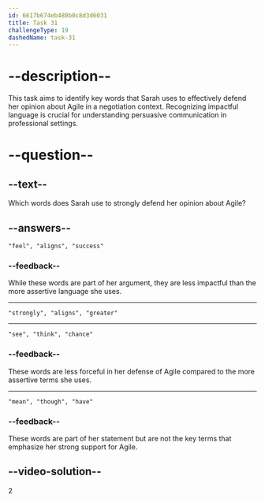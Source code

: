 ```yaml
---
id: 6617b674eb480b0c8d3d6031
title: Task 31
challengeType: 19
dashedName: task-31
---
```


<!--
AUDIO REFERENCE:
Sarah: I see what you mean. I strongly feel that Agile aligns with our team's strengths, though. I think we’ll have a greater chance of success with it.
-->

# --description--

This task aims to identify key words that Sarah uses to effectively defend her opinion about Agile in a negotiation context. Recognizing impactful language is crucial for understanding persuasive communication in professional settings.

# --question--

## --text--

Which words does Sarah use to strongly defend her opinion about Agile?

## --answers--

`"feel", "aligns", "success"`

### --feedback--

While these words are part of her argument, they are less impactful than the more assertive language she uses.

---

`"strongly", "aligns", "greater"`

---

`"see", "think", "chance"`

### --feedback--

These words are less forceful in her defense of Agile compared to the more assertive terms she uses.

---

`"mean", "though", "have"`

### --feedback--

These words are part of her statement but are not the key terms that emphasize her strong support for Agile.

## --video-solution--

2
